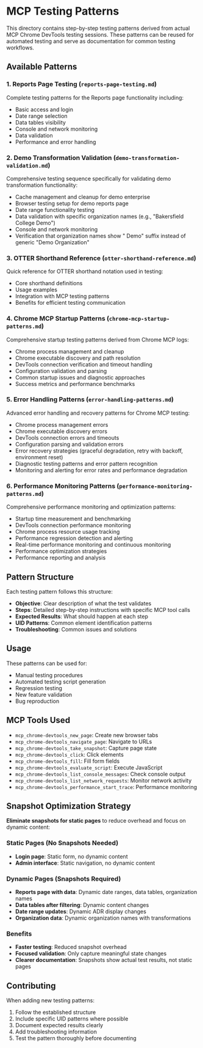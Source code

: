 # MCP Testing Patterns

This directory contains step-by-step testing patterns derived from actual MCP Chrome DevTools testing sessions. These patterns can be reused for automated testing and serve as documentation for common testing workflows.

## Available Patterns

### 1. Reports Page Testing (`reports-page-testing.md`)
Complete testing patterns for the Reports page functionality including:
- Basic access and login
- Date range selection
- Data tables visibility
- Console and network monitoring
- Data validation
- Performance and error handling

### 2. Demo Transformation Validation (`demo-transformation-validation.md`)
Comprehensive testing sequence specifically for validating demo transformation functionality:
- Cache management and cleanup for demo enterprise
- Browser testing setup for demo reports page
- Date range functionality testing
- Data validation with specific organization names (e.g., "Bakersfield College Demo")
- Console and network monitoring
- Verification that organization names show " Demo" suffix instead of generic "Demo Organization"

### 3. OTTER Shorthand Reference (`otter-shorthand-reference.md`)
Quick reference for OTTER shorthand notation used in testing:
- Core shorthand definitions
- Usage examples
- Integration with MCP testing patterns
- Benefits for efficient testing communication

### 4. Chrome MCP Startup Patterns (`chrome-mcp-startup-patterns.md`)
Comprehensive startup testing patterns derived from Chrome MCP logs:
- Chrome process management and cleanup
- Chrome executable discovery and path resolution
- DevTools connection verification and timeout handling
- Configuration validation and parsing
- Common startup issues and diagnostic approaches
- Success metrics and performance benchmarks

### 5. Error Handling Patterns (`error-handling-patterns.md`)
Advanced error handling and recovery patterns for Chrome MCP testing:
- Chrome process management errors
- Chrome executable discovery errors
- DevTools connection errors and timeouts
- Configuration parsing and validation errors
- Error recovery strategies (graceful degradation, retry with backoff, environment reset)
- Diagnostic testing patterns and error pattern recognition
- Monitoring and alerting for error rates and performance degradation

### 6. Performance Monitoring Patterns (`performance-monitoring-patterns.md`)
Comprehensive performance monitoring and optimization patterns:
- Startup time measurement and benchmarking
- DevTools connection performance monitoring
- Chrome process resource usage tracking
- Performance regression detection and alerting
- Real-time performance monitoring and continuous monitoring
- Performance optimization strategies
- Performance reporting and analysis

## Pattern Structure

Each testing pattern follows this structure:
- **Objective**: Clear description of what the test validates
- **Steps**: Detailed step-by-step instructions with specific MCP tool calls
- **Expected Results**: What should happen at each step
- **UID Patterns**: Common element identification patterns
- **Troubleshooting**: Common issues and solutions

## Usage

These patterns can be used for:
- Manual testing procedures
- Automated testing script generation
- Regression testing
- New feature validation
- Bug reproduction

## MCP Tools Used

- `mcp_chrome-devtools_new_page`: Create new browser tabs
- `mcp_chrome-devtools_navigate_page`: Navigate to URLs
- `mcp_chrome-devtools_take_snapshot`: Capture page state
- `mcp_chrome-devtools_click`: Click elements
- `mcp_chrome-devtools_fill`: Fill form fields
- `mcp_chrome-devtools_evaluate_script`: Execute JavaScript
- `mcp_chrome-devtools_list_console_messages`: Check console output
- `mcp_chrome-devtools_list_network_requests`: Monitor network activity
- `mcp_chrome-devtools_performance_start_trace`: Performance monitoring

## Snapshot Optimization Strategy

**Eliminate snapshots for static pages** to reduce overhead and focus on dynamic content:

### Static Pages (No Snapshots Needed)
- **Login page**: Static form, no dynamic content
- **Admin interface**: Static navigation, no dynamic content

### Dynamic Pages (Snapshots Required)
- **Reports page with data**: Dynamic date ranges, data tables, organization names
- **Data tables after filtering**: Dynamic content changes
- **Date range updates**: Dynamic ADR display changes
- **Organization data**: Dynamic organization names with transformations

### Benefits
- **Faster testing**: Reduced snapshot overhead
- **Focused validation**: Only capture meaningful state changes
- **Clearer documentation**: Snapshots show actual test results, not static pages

## Contributing

When adding new testing patterns:
1. Follow the established structure
2. Include specific UID patterns where possible
3. Document expected results clearly
4. Add troubleshooting information
5. Test the pattern thoroughly before documenting
